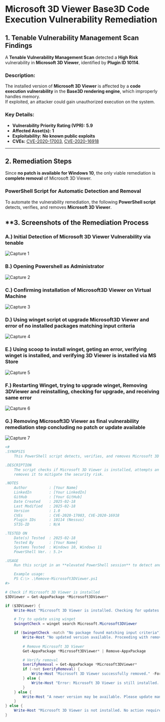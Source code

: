 # **Microsoft 3D Viewer Base3D Code Execution Vulnerability Remediation**

## **1. Tenable Vulnerability Management Scan Findings**
A **Tenable Vulnerability Management Scan** detected a **High Risk** vulnerability in **Microsoft 3D Viewer**, identified by **Plugin ID 10114**.

### **Description:**
The installed version of **Microsoft 3D Viewer** is affected by a **code execution vulnerability** in the **Base3D rendering engine**, which improperly handles memory.  
If exploited, an attacker could gain unauthorized execution on the system.

### **Key Details:**
- **Vulnerability Priority Rating (VPR):** **5.9**
- **Affected Asset(s):** **1**
- **Exploitability:** **No known public exploits**
- **CVEs:** [CVE-2020-17003](https://www.zerodayinitiative.com/advisories/ZDI-20-1246/), [CVE-2020-16918](https://www.zerodayinitiative.com/advisories/ZDI-20-1246/)

---

## **2. Remediation Steps**
Since **no patch is available for Windows 10**, the only viable remediation is **complete removal** of Microsoft 3D Viewer.

### **PowerShell Script for Automatic Detection and Removal**
To automate the vulnerability remediation, the following **PowerShell script** detects, verifies, and removes **Microsoft 3D Viewer**.

## **3. Screenshots of the Remediation Process

### A.) Initial Detection of Microsoft 3D Viewer Vulnerability via tenable
![Capture 1](docs/screenshots/Microsoft3DViewer_Remediation/MS-3D-Viewer01.png)

### B.) Opening Powershell as Administrator
![Capture 2](docs/screenshots/Microsoft3DViewer_Remediation/MS-3D-Viewer02.png)

### C.) Confirming installation of Microsoft3D Viewer on Virtual Machine
![Capture 3](docs/screenshots/Microsoft3DViewer_Remediation/MS-3D-Viewer03.png)

### D.) Using winget script ot upgrade Microsoft3D Viewer and error of no installed packages matching input criteria
![Capture 4](docs/screenshots/Microsoft3DViewer_Remediation/MS-3D-Viewer04.png)

### E.) Using scoop to install winget, geting an error, verifying winget is installed, and verifying 3D Viewer is installed via MS Store
![Capture 5](docs/screenshots/Microsoft3DViewer_Remediation/MS-3D-Viewer05.png)

### F.)  Restarting Winget, trying to upgrade winget, Removing 3DViewer and reinstalling, checking for upgrade, and receiving same error
![Capture 6](docs/screenshots/Microsoft3DViewer_Remediation/MS-3D-Viewer06.png)

### G.) Removing Microsoft3D Viewer as final vulnerability remediation step concluding no patch or update available
![Capture 7](docs/screenshots/Microsoft3DViewer_Remediation/MS-3D-Viewer07.png)


```powershell
<#
.SYNOPSIS
    This PowerShell script detects, verifies, and removes Microsoft 3D Viewer due to a critical code execution vulnerability.

.DESCRIPTION
    The script checks if Microsoft 3D Viewer is installed, attempts an upgrade, and if no patched version is available, 
    removes it to mitigate the security risk.

.NOTES
    Author          : [Your Name]
    LinkedIn        : [Your LinkedIn]
    GitHub          : [Your GitHub]
    Date Created    : 2025-02-18
    Last Modified   : 2025-02-18
    Version         : 1.0
    CVEs            : CVE-2020-17003, CVE-2020-16918
    Plugin IDs      : 10114 (Nessus)
    STIG-ID         : N/A

.TESTED ON
    Date(s) Tested  : 2025-02-18
    Tested By       : [Your Name]
    Systems Tested  : Windows 10, Windows 11
    PowerShell Ver. : 5.1+

.USAGE
    Run this script in an **elevated PowerShell session** to detect and remediate the vulnerability.

    Example usage:
    PS C:\> .\Remove-Microsoft3DViewer.ps1 
#>

# Check if Microsoft 3D Viewer is installed
$3DViewer = Get-AppxPackage *Microsoft3DViewer*

if ($3DViewer) {
    Write-Host "Microsoft 3D Viewer is installed. Checking for updates..." -ForegroundColor Yellow

    # Try to update using winget
    $wingetCheck = winget search Microsoft.Microsoft3DViewer

    if ($wingetCheck -match "No package found matching input criteria") {
        Write-Host "No updated version available. Proceeding with removal..." -ForegroundColor Red
        
        # Remove Microsoft 3D Viewer
        Get-AppxPackage *Microsoft3DViewer* | Remove-AppxPackage

        # Verify removal
        $verifyRemoval = Get-AppxPackage *Microsoft3DViewer*
        if (-not $verifyRemoval) {
            Write-Host "Microsoft 3D Viewer successfully removed." -ForegroundColor Green
        } else {
            Write-Host "Error: Microsoft 3D Viewer is still installed. Manual removal may be required." -ForegroundColor Red
        }
    } else {
        Write-Host "A newer version may be available. Please update manually via Microsoft Store." -ForegroundColor Cyan
    }
} else {
    Write-Host "Microsoft 3D Viewer is not installed. No action required." -ForegroundColor Green
}





